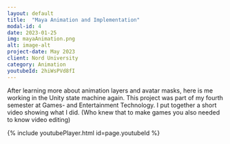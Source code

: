 ```yaml
---
layout: default
title:  "Maya Animation and Implementation"
modal-id: 4
date: 2023-01-25
img: mayaAnimation.png
alt: image-alt
project-date: May 2023
client: Nord University
category: Animation
youtubeId: 2hiWsPVd8fI
---
```

After learning more about animation layers and avatar masks, here is me working in the Unity state machine again. This project was part of my fourth semester at Games- and Entertainment Technology. I put together a short video showing what I did. (Who knew that to make games you also needed to know video editing)

{% include youtubePlayer.html id=page.youtubeId %}